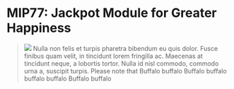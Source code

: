 # MIP77: Jackpot Module for Greater Happiness

> ![](https://englishcomposition.org/wp-content/uploads/2017/07/Exclamation-Point-300x167.png) Nulla non felis et turpis pharetra bibendum eu quis dolor. Fusce finibus quam velit, in tincidunt lorem fringilla ac. Maecenas at tincidunt neque, a lobortis tortor. Nulla id nisl commodo, commodo urna a, suscipit turpis. 
Please note that Buffalo buffalo Buffalo buffalo buffalo buffalo Buffalo buffalo

